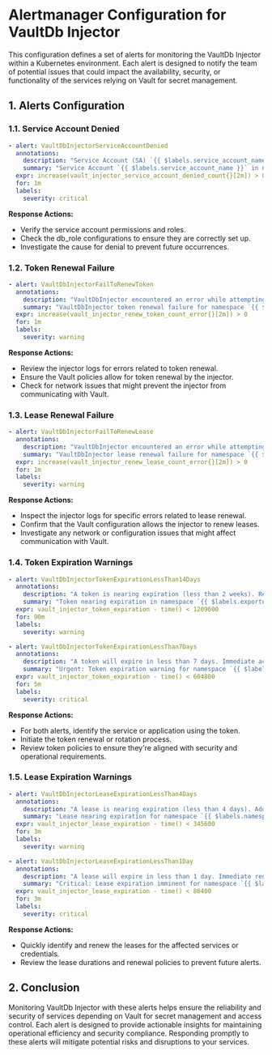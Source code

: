 # Alertmanager Configuration for VaultDb Injector

This configuration defines a set of alerts for monitoring the VaultDb Injector within a Kubernetes environment. Each alert is designed to notify the team of potential issues that could impact the availability, security, or functionality of the services relying on Vault for secret management.

##  1. <a name='AlertsConfiguration'></a>Alerts Configuration

###  1.1. <a name='ServiceAccountDenied'></a>Service Account Denied

```yaml
- alert: VaultDbInjectorServiceAccountDenied
  annotations:
    description: "Service Account (SA) `{{ $labels.service_account_name }}` in namespace `{{ $labels.exported_namespace }}` was denied access to db_role `{{ $labels.db_role }}` due to `{{ $labels.cause }}` on cluster `{{ $labels.k8s_cluster }}`. Immediate investigation is recommended to ensure proper access controls and service configurations."
    summary: "Service Account `{{ $labels.service_account_name }}` in namespace `{{ $labels.exported_namespace }}` was denied by the injector."
  expr: increase(vault_injector_service_account_denied_count{}[2m]) > 0
  for: 1m
  labels:
    severity: critical
```

**Response Actions:**
- Verify the service account permissions and roles.
- Check the db_role configurations to ensure they are correctly set up.
- Investigate the cause for denial to prevent future occurrences.

###  1.2. <a name='TokenRenewalFailure'></a>Token Renewal Failure

```yaml
- alert: VaultDbInjectorFailToRenewToken
  annotations:
    description: "VaultDbInjector encountered an error while attempting to renew a token. This might affect the continuous operation of dependent services. Check for errors and ensure the token renewal process is configured correctly."
    summary: "VaultDbInjector token renewal failure for namespace `{{ $labels.exported_namespace }}` on cluster `{{ $labels.k8s_cluster }}`."
  expr: increase(vault_injector_renew_token_count_error{}[2m]) > 0
  for: 1m
  labels:
    severity: warning
```

**Response Actions:**
- Review the injector logs for errors related to token renewal.
- Ensure the Vault policies allow for token renewal by the injector.
- Check for network issues that might prevent the injector from communicating with Vault.

###  1.3. <a name='LeaseRenewalFailure'></a>Lease Renewal Failure

```yaml
- alert: VaultDbInjectorFailToRenewLease
  annotations:
    description: "VaultDbInjector encountered an error while attempting to renew a lease. Similar to token renewal failures, this can disrupt service operations if not addressed."
    summary: "VaultDbInjector lease renewal failure for namespace `{{ $labels.exported_namespace }}` on cluster `{{ $labels.k8s_cluster }}`."
  expr: increase(vault_injector_renew_lease_count_error{}[2m]) > 0
  for: 1m
  labels:
    severity: warning
```

**Response Actions:**
- Inspect the injector logs for specific errors related to lease renewal.
- Confirm that the Vault configuration allows the injector to renew leases.
- Investigate any network or configuration issues that might affect communication with Vault.

###  1.4. <a name='TokenExpirationWarnings'></a>Token Expiration Warnings

```yaml
- alert: VaultDbInjectorTokenExpirationLessThan14Days
  annotations:
    description: "A token is nearing expiration (less than 2 weeks). Renewing or rotating the token promptly ensures continuous service operation without interruption."
    summary: "Token nearing expiration in namespace `{{ $labels.exported_namespace }}` on cluster `{{ $labels.k8s_cluster }}`."
  expr: vault_injector_token_expiration - time() < 1209600
  for: 90m
  labels:
    severity: warning

- alert: VaultDbInjectorTokenExpirationLessThan7Days
  annotations:
    description: "A token will expire in less than 7 days. Immediate action is required to renew or rotate the token to avoid service disruption."
    summary: "Urgent: Token expiration warning for namespace `{{ $labels.exported_namespace }}`."
  expr: vault_injector_token_expiration - time() < 604800
  for: 5m
  labels:
    severity: critical
```

**Response Actions:**
- For both alerts, identify the service or application using the token.
- Initiate the token renewal or rotation process.
- Review token policies to ensure they're aligned with security and operational requirements.

###  1.5. <a name='LeaseExpirationWarnings'></a>Lease Expiration Warnings

```yaml
- alert: VaultDbInjectorLeaseExpirationLessThan4Days
  annotations:
    description: "A lease is nearing expiration (less than 4 days). Addressing this promptly can prevent potential access issues for services relying on leased credentials or secrets."
    summary: "Lease nearing expiration for namespace `{{ $labels.namespace }}` on cluster `{{ $labels.k8s_cluster }}`."
  expr: vault_injector_lease_expiration - time() < 345600
  for: 3m
  labels:
    severity: warning

- alert: VaultDbInjectorLeaseExpirationLessThan1Day
  annotations:
    description: "A lease will expire in less than 1 day. Immediate renewal is critical to maintaining access for the dependent services."
    summary: "Critical: Lease expiration imminent for namespace `{{ $labels.namespace }}`."
  expr: vault_injector_lease_expiration - time() < 86400
  for: 3m
  labels:
    severity: critical
```

**Response Actions:**
- Quickly identify and renew the leases for the affected services or credentials.
- Review the lease durations and renewal policies to prevent future alerts.

##  2. <a name='Conclusion'></a>Conclusion

Monitoring VaultDb Injector with these alerts helps ensure the reliability and security of services depending on Vault for secret management and access control. Each alert is designed to provide actionable insights for maintaining operational efficiency and security compliance. Responding promptly to these alerts will mitigate potential risks and disruptions to your services.